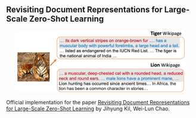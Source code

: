 ## Revisiting Document Representations for Large-Scale Zero-Shot Learning

<center><img src="./figs/zsl_app.png" width="90%" height="80%"></center>

Official implementation for the paper [Revisiting Document Representations for Large-Scale Zero-Shot Learning]() by Jihyung Kil, Wei-Lun Chao.

